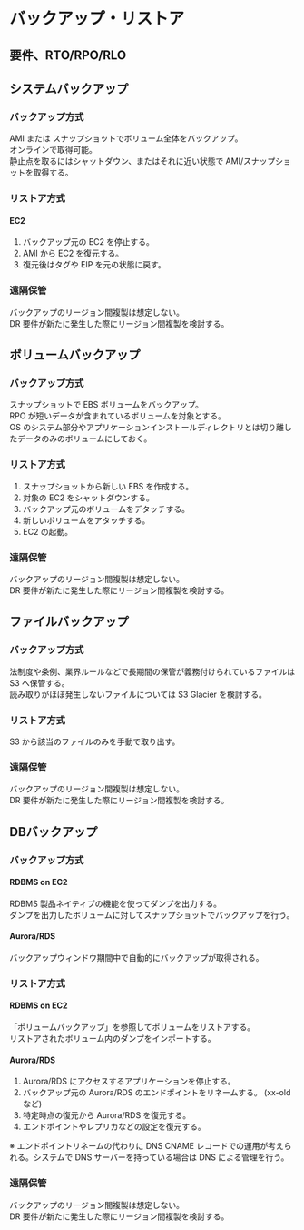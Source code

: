 # バックアップ・リストア
## 要件、RTO/RPO/RLO

## システムバックアップ
### バックアップ方式
AMI または スナップショットでボリューム全体をバックアップ。  
オンラインで取得可能。  
静止点を取るにはシャットダウン、またはそれに近い状態で AMI/スナップショットを取得する。    

### リストア方式
#### EC2
1. バックアップ元の EC2 を停止する。
2. AMI から EC2 を復元する。
3. 復元後はタグや EIP を元の状態に戻す。

### 遠隔保管
バックアップのリージョン間複製は想定しない。  
DR 要件が新たに発生した際にリージョン間複製を検討する。  

## ボリュームバックアップ
### バックアップ方式
スナップショットで EBS ボリュームをバックアップ。   
RPO が短いデータが含まれているボリュームを対象とする。  
OS のシステム部分やアプリケーションインストールディレクトリとは切り離したデータのみのボリュームにしておく。  

### リストア方式
1. スナップショットから新しい EBS を作成する。
2. 対象の EC2 をシャットダウンする。
3. バックアップ元のボリュームをデタッチする。
4. 新しいボリュームをアタッチする。
5. EC2 の起動。

### 遠隔保管
バックアップのリージョン間複製は想定しない。  
DR 要件が新たに発生した際にリージョン間複製を検討する。  


## ファイルバックアップ
### バックアップ方式
法制度や条例、業界ルールなどで長期間の保管が義務付けられているファイルは S3 へ保管する。  
読み取りがほぼ発生しないファイルについては S3 Glacier を検討する。  

### リストア方式
S3 から該当のファイルのみを手動で取り出す。  

### 遠隔保管
バックアップのリージョン間複製は想定しない。  
DR 要件が新たに発生した際にリージョン間複製を検討する。  

## DBバックアップ
### バックアップ方式
#### RDBMS on EC2
RDBMS 製品ネイティブの機能を使ってダンプを出力する。  
ダンプを出力したボリュームに対してスナップショットでバックアップを行う。  

#### Aurora/RDS
バックアップウィンドウ期間中で自動的にバックアップが取得される。  

### リストア方式
#### RDBMS on EC2
「ボリュームバックアップ」を参照してボリュームをリストアする。  
リストアされたボリューム内のダンプをインポートする。  

#### Aurora/RDS
1. Aurora/RDS にアクセスするアプリケーションを停止する。
2. バックアップ元の Aurora/RDS のエンドポイントをリネームする。 (xx-old など)
3. 特定時点の復元から Aurora/RDS を復元する。
4. エンドポイントやレプリカなどの設定を復元する。

※ エンドポイントリネームの代わりに DNS CNAME レコードでの運用が考えられる。システムで DNS サーバーを持っている場合は DNS による管理を行う。    


### 遠隔保管
バックアップのリージョン間複製は想定しない。  
DR 要件が新たに発生した際にリージョン間複製を検討する。  

